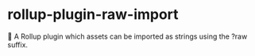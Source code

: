 # rollup-plugin-raw-import

🍣 A Rollup plugin which assets can be imported as strings using the ?raw suffix.

